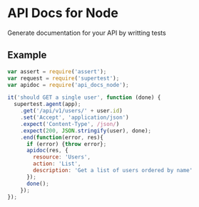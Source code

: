 # API Docs for Node

Generate documentation for your API by writting tests

## Example


```javascript
var assert = require('assert');
var request = require('supertest');
var apidoc = require('api_docs_node');

it('should GET a single user', function (done) {
  supertest.agent(app);
    .get('/api/v1/users/' + user.id)
    .set('Accept', 'application/json')
    .expect('Content-Type', /json/)
    .expect(200, JSON.stringify(user), done);
    .end(function(error, res){
      if (error) {throw error};
      apidoc(res, {
        resource: 'Users',
        action: 'List',
        description: 'Get a list of users ordered by name'
      });
      done();
    });
});
```